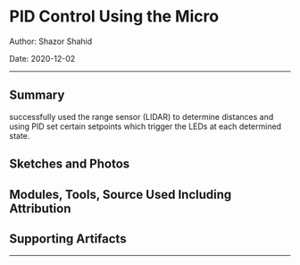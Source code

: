 # PID Control Using the Micro

Author: Shazor Shahid

Date: 2020-12-02

-----

## Summary

successfully used the range sensor (LIDAR) to determine distances and using PID set certain setpoints which trigger the LEDs at each determined state.

## Sketches and Photos

## Modules, Tools, Source Used Including Attribution

## Supporting Artifacts

-----
